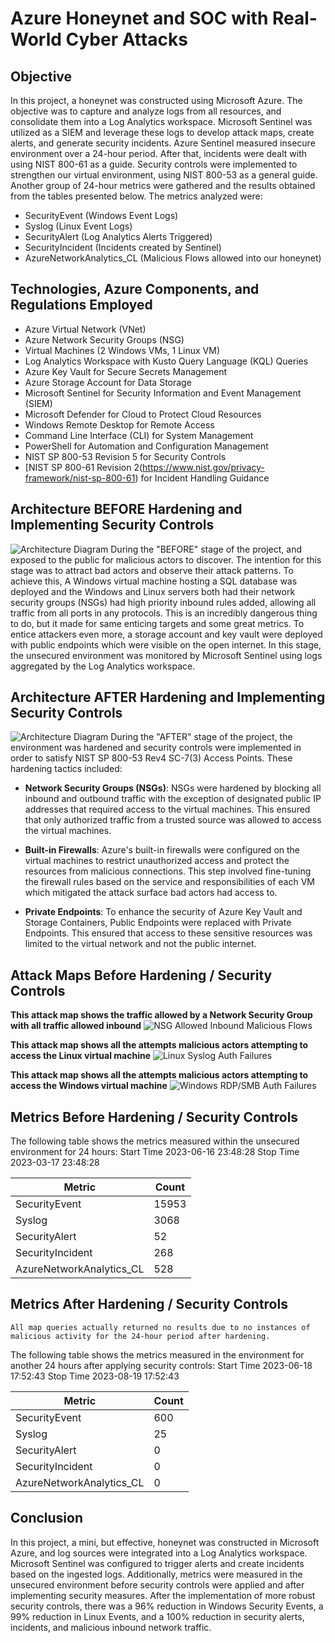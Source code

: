 # Azure Honeynet and SOC with Real-World Cyber Attacks


## Objective

In this project, a honeynet was constructed using Microsoft Azure. The objective was to capture and analyze logs from all resources, and consolidate them into a Log Analytics workspace. Microsoft Sentinel was utilized as a SIEM and leverage these logs to develop attack maps, create alerts, and generate security incidents. Azure Sentinel measured insecure environment over a 24-hour period. After that, incidents were dealt with using NIST 800-61 as a guide.  Security controls were implemented to strengthen our virtual environment, using NIST 800-53 as a general guide. Another group of 24-hour metrics were gathered and the results obtained from the tables presented below. The metrics analyzed were:

- SecurityEvent (Windows Event Logs)
- Syslog (Linux Event Logs)
- SecurityAlert (Log Analytics Alerts Triggered)
- SecurityIncident (Incidents created by Sentinel)
- AzureNetworkAnalytics_CL (Malicious Flows allowed into our honeynet)


## Technologies, Azure Components, and Regulations Employed
- Azure Virtual Network (VNet)
- Azure Network Security Groups (NSG)
- Virtual Machines (2 Windows VMs, 1 Linux VM)
- Log Analytics Workspace with Kusto Query Language (KQL) Queries
- Azure Key Vault for Secure Secrets Management
- Azure Storage Account for Data Storage
- Microsoft Sentinel for Security Information and Event Management (SIEM)
- Microsoft Defender for Cloud to Protect Cloud Resources
- Windows Remote Desktop for Remote Access
- Command Line Interface (CLI) for System Management
- PowerShell for Automation and Configuration Management
- NIST SP 800-53 Revision 5 for Security Controls
- [NIST SP 800-61 Revision 2(https://www.nist.gov/privacy-framework/nist-sp-800-61) for Incident Handling Guidance


## Architecture BEFORE Hardening and Implementing Security Controls
![Architecture Diagram]()
During the "BEFORE" stage of the project, and exposed to the public for malicious actors to discover. The intention for this stage was to attract bad actors and observe their attack patterns. To achieve this, A Windows virtual machine hosting a SQL database was deployed and the Windows and Linux servers both had their network security groups (NSGs) had high priority inbound rules added, allowing all traffic from all ports in any protocols. This is an incredibly dangerous thing to do, but it made for same enticing targets and some great metrics. To entice attackers even more, a storage account and key vault were deployed with public endpoints which were visible on the open internet. In this stage, the unsecured environment was monitored by Microsoft Sentinel using logs aggregated by the Log Analytics workspace.


## Architecture AFTER Hardening and Implementing Security Controls
![Architecture Diagram]()
During the "AFTER" stage of the project, the environment was hardened and security controls were implemented in order to satisfy NIST SP 800-53 Rev4 SC-7(3) Access Points. These hardening tactics included:
- <b>Network Security Groups (NSGs)</b>: NSGs were hardened by blocking all inbound and outbound traffic with the exception of designated public IP addresses that required access to the virtual machines. This ensured that only authorized traffic from a trusted source was allowed to access the virtual machines.

- <b>Built-in Firewalls</b>: Azure's built-in firewalls were configured on the virtual machines to restrict unauthorized access and protect the resources from malicious connections. This step involved fine-tuning the firewall rules based on the service and responsibilities of each VM which mitigated the attack surface bad actors had access to.

- <b>Private Endpoints</b>: To enhance the security of Azure Key Vault and Storage Containers, Public Endpoints were replaced with Private Endpoints. This ensured that access to these sensitive resources was limited to the virtual network and not the public internet.


## Attack Maps Before Hardening / Security Controls
<b>This attack map shows the traffic allowed by a Network Security Group with all traffic allowed inbound</b>
![NSG Allowed Inbound Malicious Flows]()<br>

<b>This attack map shows all the attempts malicious actors attempting to access the Linux virtual machine</b>
![Linux Syslog Auth Failures]()<br>

 <b>This attack map shows all the attempts malicious actors attempting to access the Windows virtual machine</b>
![Windows RDP/SMB Auth Failures]()<br>


## Metrics Before Hardening / Security Controls
The following table shows the metrics measured within the unsecured environment for 24 hours:
Start Time 2023-06-16 23:48:28
Stop Time 2023-03-17 23:48:28

| Metric                   | Count
| ------------------------ | -----
| SecurityEvent            | 15953
| Syslog                   | 3068
| SecurityAlert            | 52
| SecurityIncident         | 268
| AzureNetworkAnalytics_CL | 528


## Metrics After Hardening / Security Controls

```All map queries actually returned no results due to no instances of malicious activity for the 24-hour period after hardening.```

The following table shows the metrics measured in the environment for another 24 hours after applying security controls:
Start Time 2023-06-18 17:52:43
Stop Time	2023-08-19 17:52:43

| Metric                   | Count
| ------------------------ | -----
| SecurityEvent            | 600
| Syslog                   | 25
| SecurityAlert            | 0
| SecurityIncident         | 0
| AzureNetworkAnalytics_CL | 0

## Conclusion

In this project, a mini, but effective, honeynet was constructed in Microsoft Azure, and log sources were integrated into a Log Analytics workspace. Microsoft Sentinel was configured to trigger alerts and create incidents based on the ingested logs. Additionally, metrics were measured in the unsecured environment before security controls were applied and after implementing security measures. After the implementation of more robust security controls, there was a 96% reduction in Windows Security Events, a 99% reduction in Linux Events, and a 100% reduction in security alerts, incidents, and malicious inbound network traffic.
